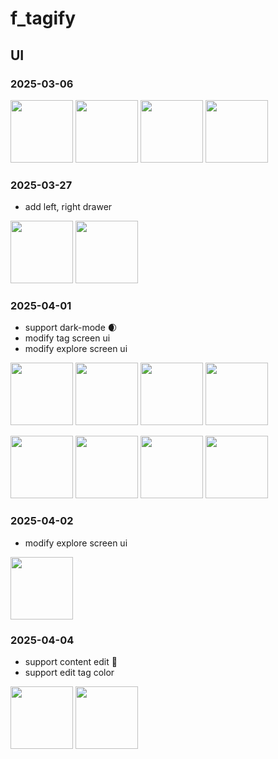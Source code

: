 # f_tagify

## UI

### 2025-03-06

<p align="left">
  <img src="https://github.com/user-attachments/assets/f41b7aec-8b96-484e-bd53-99bcf70d2ca1" width="100" />
  <img src="https://github.com/user-attachments/assets/c551089a-d84f-42b7-b85d-4b74a3714fdc" width="100" />
  <img src="https://github.com/user-attachments/assets/3db7db39-aba3-4665-8d1e-f5fc272a96ce" width="100" />
  <img src="https://github.com/user-attachments/assets/4a5bf433-a11e-4fbe-997a-2b90b13aead5" width="100" />
</p>

### 2025-03-27

- add left, right drawer

<p align="left">
  <img src="https://github.com/user-attachments/assets/704770da-efaf-4996-9812-30a504ef1264" width="100" />
  <img src="https://github.com/user-attachments/assets/85703ecc-fe66-4bd8-b805-bee0f7fa8ee1" width="100" />
</p>

### 2025-04-01

- support dark-mode 🌒
- modify tag screen ui
- modify explore screen ui

<p align="left">
  <img src="https://github.com/user-attachments/assets/c8614ce0-f0cb-4087-8593-1dcc57cfad4e" width="100" />
  <img src="https://github.com/user-attachments/assets/dae2de32-266c-4375-9b02-fa8f0e202137" width="100" />
  <img src="https://github.com/user-attachments/assets/68806cb4-c94d-4ab0-94d7-5c887e5a3263" width="100" />
  <img src="https://github.com/user-attachments/assets/a1886f72-1f90-4e9d-8dc2-dcf20db73746" width="100" />
</p>
<p align="left">
  <img src="https://github.com/user-attachments/assets/7875d686-0c14-42f2-8083-3e65260a55be" width="100" />
  <img src="https://github.com/user-attachments/assets/e2bee904-87c8-4e56-abf1-babf68a4363f" width="100" />
  <img src="https://github.com/user-attachments/assets/8326af0a-19ba-4da4-9c14-ad04edebaf54" width="100" />
  <img src="https://github.com/user-attachments/assets/ef1e9feb-e3a5-4b33-abab-0d0809a9d4d6" width="100" />
</p>

### 2025-04-02

- modify explore screen ui

<p align="left">
  <img src="https://github.com/user-attachments/assets/def4d2af-a6fe-4474-8f6f-bc9c4004da99" width="100" />
</p>

### 2025-04-04

- support content edit 🔨
- support edit tag color

<p align="left">
  <img src="https://github.com/user-attachments/assets/079b1702-71b1-4df5-aeec-658f596cde69" width="100" />
  <img src="https://github.com/user-attachments/assets/28cc29ed-a7f9-4b22-b7d4-27a1b11f146d" width="100" />
</p>
